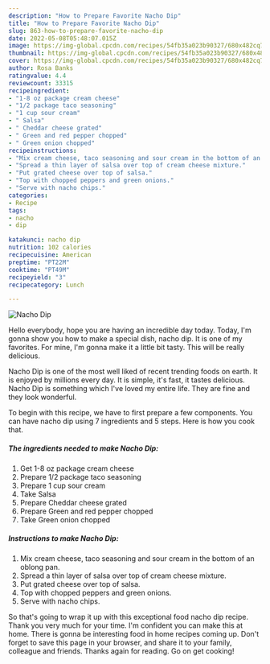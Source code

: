 ```yaml
---
description: "How to Prepare Favorite Nacho Dip"
title: "How to Prepare Favorite Nacho Dip"
slug: 863-how-to-prepare-favorite-nacho-dip
date: 2022-05-08T05:48:07.015Z
image: https://img-global.cpcdn.com/recipes/54fb35a023b90327/680x482cq70/nacho-dip-recipe-main-photo.jpg
thumbnail: https://img-global.cpcdn.com/recipes/54fb35a023b90327/680x482cq70/nacho-dip-recipe-main-photo.jpg
cover: https://img-global.cpcdn.com/recipes/54fb35a023b90327/680x482cq70/nacho-dip-recipe-main-photo.jpg
author: Rosa Banks
ratingvalue: 4.4
reviewcount: 33315
recipeingredient:
- "1-8 oz package cream cheese"
- "1/2 package taco seasoning"
- "1 cup sour cream"
- " Salsa"
- " Cheddar cheese grated"
- " Green and red pepper chopped"
- " Green onion chopped"
recipeinstructions:
- "Mix cream cheese, taco seasoning and sour cream in the bottom of an oblong pan."
- "Spread a thin layer of salsa over top of cream cheese mixture."
- "Put grated cheese over top of salsa."
- "Top with chopped peppers and green onions."
- "Serve with nacho chips."
categories:
- Recipe
tags:
- nacho
- dip

katakunci: nacho dip 
nutrition: 102 calories
recipecuisine: American
preptime: "PT22M"
cooktime: "PT49M"
recipeyield: "3"
recipecategory: Lunch

---
```



![Nacho Dip](https://img-global.cpcdn.com/recipes/54fb35a023b90327/680x482cq70/nacho-dip-recipe-main-photo.jpg)

Hello everybody, hope you are having an incredible day today. Today, I'm gonna show you how to make a special dish, nacho dip. It is one of my favorites. For mine, I'm gonna make it a little bit tasty. This will be really delicious.

Nacho Dip is one of the most well liked of recent trending foods on earth. It is enjoyed by millions every day. It is simple, it's fast, it tastes delicious. Nacho Dip is something which I've loved my entire life. They are fine and they look wonderful.




To begin with this recipe, we have to first prepare a few components. You can have nacho dip using 7 ingredients and 5 steps. Here is how you cook that.

<!--inarticleads1-->

##### The ingredients needed to make Nacho Dip:

1. Get 1-8 oz package cream cheese
1. Prepare 1/2 package taco seasoning
1. Prepare 1 cup sour cream
1. Take  Salsa
1. Prepare  Cheddar cheese grated
1. Prepare  Green and red pepper chopped
1. Take  Green onion chopped




<!--inarticleads2-->

##### Instructions to make Nacho Dip:

1. Mix cream cheese, taco seasoning and sour cream in the bottom of an oblong pan.
1. Spread a thin layer of salsa over top of cream cheese mixture.
1. Put grated cheese over top of salsa.
1. Top with chopped peppers and green onions.
1. Serve with nacho chips.




So that's going to wrap it up with this exceptional food nacho dip recipe. Thank you very much for your time. I'm confident you can make this at home. There is gonna be interesting food in home recipes coming up. Don't forget to save this page in your browser, and share it to your family, colleague and friends. Thanks again for reading. Go on get cooking!
